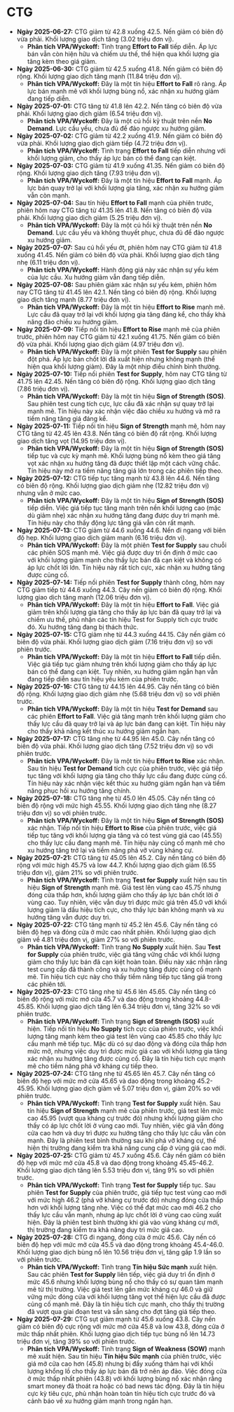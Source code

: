 # CTG

- **Ngày 2025-06-27:** CTG giảm từ 42.8 xuống 42.5. Nến giảm có biên độ vừa phải. Khối lượng giao dịch tăng (3.02 triệu đơn vị).
    - **Phân tích VPA/Wyckoff:** Tình trạng **Effort to Fall** tiếp diễn. Áp lực bán vẫn còn hiện hữu và chiếm ưu thế, thể hiện qua khối lượng gia tăng kèm theo giá giảm.
- **Ngày 2025-06-30:** CTG giảm từ 42.5 xuống 41.8. Nến giảm có biên độ rộng. Khối lượng giao dịch tăng mạnh (11.84 triệu đơn vị).
    - **Phân tích VPA/Wyckoff:** Đây là một tín hiệu **Effort to Fall** rõ ràng. Áp lực bán mạnh mẽ với khối lượng bùng nổ, xác nhận xu hướng giảm đang tiếp diễn.
- **Ngày 2025-07-01:** CTG tăng từ 41.8 lên 42.2. Nến tăng có biên độ vừa phải. Khối lượng giao dịch giảm (6.54 triệu đơn vị).
    - **Phân tích VPA/Wyckoff:** Đây là một cú hồi kỹ thuật trên nền **No Demand**. Lực cầu yếu, chưa đủ để đảo ngược xu hướng giảm.
- **Ngày 2025-07-02:** CTG giảm từ 42.2 xuống 41.9. Nến giảm có biên độ vừa phải. Khối lượng giao dịch giảm tiếp (4.72 triệu đơn vị).
    - **Phân tích VPA/Wyckoff:** Tình trạng **Effort to Fall** tiếp diễn nhưng với khối lượng giảm, cho thấy áp lực bán có thể đang cạn kiệt.
- **Ngày 2025-07-03:** CTG giảm từ 41.9 xuống 41.35. Nến giảm có biên độ rộng. Khối lượng giao dịch tăng (7.93 triệu đơn vị).
    - **Phân tích VPA/Wyckoff:** Đây là một tín hiệu **Effort to Fall** mạnh. Áp lực bán quay trở lại với khối lượng gia tăng, xác nhận xu hướng giảm vẫn còn mạnh.
- **Ngày 2025-07-04:** Sau tín hiệu **Effort to Fall** mạnh của phiên trước, phiên hôm nay CTG tăng từ 41.35 lên 41.8. Nến tăng có biên độ vừa phải. Khối lượng giao dịch giảm (5.25 triệu đơn vị).
    - **Phân tích VPA/Wyckoff:** Đây là một cú hồi kỹ thuật trên nền **No Demand**. Lực cầu yếu và không thuyết phục, chưa đủ để đảo ngược xu hướng giảm.
- **Ngày 2025-07-07:** Sau cú hồi yếu ớt, phiên hôm nay CTG giảm từ 41.8 xuống 41.45. Nến giảm có biên độ vừa phải. Khối lượng giao dịch tăng nhẹ (6.11 triệu đơn vị).
    - **Phân tích VPA/Wyckoff:** Hành động giá này xác nhận sự yếu kém của lực cầu. Xu hướng giảm vẫn đang tiếp diễn.
- **Ngày 2025-07-08:** Sau phiên giảm xác nhận sự yếu kém, phiên hôm nay CTG tăng từ 41.45 lên 42.1. Nến tăng có biên độ rộng. Khối lượng giao dịch tăng mạnh (8.77 triệu đơn vị).
    - **Phân tích VPA/Wyckoff:** Đây là một tín hiệu **Effort to Rise** mạnh mẽ. Lực cầu đã quay trở lại với khối lượng gia tăng đáng kể, cho thấy khả năng đảo chiều xu hướng giảm.
- **Ngày 2025-07-09:** Tiếp nối tín hiệu **Effort to Rise** mạnh mẽ của phiên trước, phiên hôm nay CTG giảm từ 42.1 xuống 41.75. Nến giảm có biên độ vừa phải. Khối lượng giao dịch giảm (4.97 triệu đơn vị).
    - **Phân tích VPA/Wyckoff:** Đây là một phiên **Test for Supply** sau phiên đột phá. Áp lực bán chốt lời đã xuất hiện nhưng không mạnh (thể hiện qua khối lượng giảm). Đây là một nhịp điều chỉnh bình thường.
- **Ngày 2025-07-10:** Tiếp nối phiên **Test for Supply**, hôm nay CTG tăng từ 41.75 lên 42.45. Nến tăng có biên độ rộng. Khối lượng giao dịch tăng (7.86 triệu đơn vị).
    - **Phân tích VPA/Wyckoff:** Đây là một tín hiệu **Sign of Strength (SOS)**. Sau phiên test cung tích cực, lực cầu đã xác nhận sự quay trở lại mạnh mẽ. Tín hiệu này xác nhận việc đảo chiều xu hướng và mở ra tiềm năng tăng giá đáng kể.
- **Ngày 2025-07-11:** Tiếp nối tín hiệu **Sign of Strength** mạnh mẽ, hôm nay CTG tăng từ 42.45 lên 43.8. Nến tăng có biên độ rất rộng. Khối lượng giao dịch tăng vọt (14.95 triệu đơn vị).
    - **Phân tích VPA/Wyckoff:** Đây là một tín hiệu **Sign of Strength (SOS)** tiếp tục và cực kỳ mạnh mẽ. Khối lượng bùng nổ kèm theo giá tăng vọt xác nhận xu hướng tăng đã được thiết lập một cách vững chắc. Tín hiệu này mở ra tiềm năng tăng giá lớn trong các phiên tiếp theo.
- **Ngày 2025-07-12:** CTG tiếp tục tăng mạnh từ 43.8 lên 44.6. Nến tăng có biên độ rộng. Khối lượng giao dịch giảm nhẹ (12.82 triệu đơn vị) nhưng vẫn ở mức cao.
    - **Phân tích VPA/Wyckoff:** Đây là một tín hiệu **Sign of Strength (SOS)** tiếp diễn. Việc giá tiếp tục tăng mạnh trên nền khối lượng cao (mặc dù giảm nhẹ) xác nhận xu hướng tăng đang được duy trì mạnh mẽ. Tín hiệu này cho thấy động lực tăng giá vẫn còn rất mạnh.
- **Ngày 2025-07-13:** CTG giảm từ 44.6 xuống 44.6. Nến đi ngang với biên độ hẹp. Khối lượng giao dịch giảm mạnh (6.16 triệu đơn vị).
    - **Phân tích VPA/Wyckoff:** Đây là một phiên **Test for Supply** sau chuỗi các phiên SOS mạnh mẽ. Việc giá được duy trì ổn định ở mức cao với khối lượng giảm mạnh cho thấy lực bán đã cạn kiệt và không có áp lực chốt lời lớn. Tín hiệu này rất tích cực, xác nhận xu hướng tăng được củng cố.
- **Ngày 2025-07-14:** Tiếp nối phiên **Test for Supply** thành công, hôm nay CTG giảm tiếp từ 44.6 xuống 44.3. Cây nến giảm có biên độ rộng. Khối lượng giao dịch tăng mạnh (12.06 triệu đơn vị).
    - **Phân tích VPA/Wyckoff:** Đây là một tín hiệu **Effort to Fall**. Việc giá giảm trên khối lượng gia tăng cho thấy áp lực bán đã quay trở lại và chiếm ưu thế, phủ nhận các tín hiệu Test for Supply tích cực trước đó. Xu hướng tăng đang bị thách thức.
- **Ngày 2025-07-15:** CTG giảm nhẹ từ 44.3 xuống 44.15. Cây nến giảm có biên độ vừa phải. Khối lượng giao dịch giảm (7.16 triệu đơn vị) so với phiên trước.
    - **Phân tích VPA/Wyckoff:** Đây là một tín hiệu **Effort to Fall** tiếp diễn. Việc giá tiếp tục giảm nhưng trên khối lượng giảm cho thấy áp lực bán có thể đang cạn kiệt. Tuy nhiên, xu hướng giảm ngắn hạn vẫn đang tiếp diễn sau tín hiệu yếu kém của phiên trước.
- **Ngày 2025-07-16:** CTG tăng từ 44.15 lên 44.95. Cây nến tăng có biên độ rộng. Khối lượng giao dịch giảm nhẹ (5.68 triệu đơn vị) so với phiên trước.
    - **Phân tích VPA/Wyckoff:** Đây là một tín hiệu **Test for Demand** sau các phiên **Effort to Fall**. Việc giá tăng mạnh trên khối lượng giảm cho thấy lực cầu đã quay trở lại và áp lực bán đang cạn kiệt. Tín hiệu này cho thấy khả năng kết thúc xu hướng giảm ngắn hạn.
- **Ngày 2025-07-17:** CTG tăng nhẹ từ 44.95 lên 45.0. Cây nến tăng có biên độ vừa phải. Khối lượng giao dịch tăng (7.52 triệu đơn vị) so với phiên trước.
    - **Phân tích VPA/Wyckoff:** Đây là một tín hiệu **Effort to Rise** xác nhận. Sau tín hiệu **Test for Demand** tích cực của phiên trước, việc giá tiếp tục tăng với khối lượng gia tăng cho thấy lực cầu đang được củng cố. Tín hiệu này xác nhận việc kết thúc xu hướng giảm ngắn hạn và tiềm năng phục hồi xu hướng tăng chính.
- **Ngày 2025-07-18:** CTG tăng nhẹ từ 45.0 lên 45.05. Cây nến tăng có biên độ rộng với mức high 45.55. Khối lượng giao dịch tăng nhẹ (8.27 triệu đơn vị) so với phiên trước.
    - **Phân tích VPA/Wyckoff:** Đây là một tín hiệu **Sign of Strength (SOS)** xác nhận. Tiếp nối tín hiệu **Effort to Rise** của phiên trước, việc giá tiếp tục tăng với khối lượng gia tăng và có test vùng giá cao (45.55) cho thấy lực cầu đang mạnh mẽ. Tín hiệu này củng cố mạnh mẽ cho xu hướng tăng trở lại và tiềm năng phá vỡ vùng kháng cự.
- **Ngày 2025-07-21:** CTG tăng từ 45.05 lên 45.2. Cây nến tăng có biên độ rộng với mức high 45.75 và low 44.7. Khối lượng giao dịch giảm (6.55 triệu đơn vị), giảm 21% so với phiên trước.
    - **Phân tích VPA/Wyckoff:** Tình trạng **Test for Supply** xuất hiện sau tín hiệu **Sign of Strength** mạnh mẽ. Giá test lên vùng cao 45.75 nhưng đóng cửa thấp hơn, khối lượng giảm cho thấy áp lực bán chốt lời ở vùng cao. Tuy nhiên, việc vẫn duy trì được mức giá trên 45.0 với khối lượng giảm là dấu hiệu tích cực, cho thấy lực bán không mạnh và xu hướng tăng vẫn được duy trì.
- **Ngày 2025-07-22:** CTG tăng mạnh từ 45.2 lên 45.6. Cây nến tăng có biên độ hẹp và đóng cửa ở mức cao nhất phiên. Khối lượng giao dịch giảm về 4.81 triệu đơn vị, giảm 27% so với phiên trước.
    - **Phân tích VPA/Wyckoff:** Tình trạng **No Supply** xuất hiện. Sau **Test for Supply** của phiên trước, việc giá tăng vững chắc với khối lượng giảm cho thấy lực bán đã cạn kiệt hoàn toàn. Điều này xác nhận rằng test cung cấp đã thành công và xu hướng tăng được củng cố mạnh mẽ. Tín hiệu tích cực này cho thấy tiềm năng tiếp tục tăng giá trong các phiên tới.
- **Ngày 2025-07-23:** CTG tăng nhẹ từ 45.6 lên 45.65. Cây nến tăng có biên độ rộng với mức mở cửa 45.7 và dao động trong khoảng 44.8-45.85. Khối lượng giao dịch tăng lên 6.34 triệu đơn vị, tăng 32% so với phiên trước.
    - **Phân tích VPA/Wyckoff:** Tình trạng **Sign of Strength (SOS)** xuất hiện. Tiếp nối tín hiệu **No Supply** tích cực của phiên trước, việc khối lượng tăng mạnh kèm theo giá test lên vùng cao 45.85 cho thấy lực cầu mạnh mẽ tiếp tục. Mặc dù có sự dao động và đóng cửa thấp hơn mức mở, nhưng việc duy trì được mức giá cao với khối lượng gia tăng xác nhận xu hướng tăng được củng cố. Đây là tín hiệu tích cực mạnh mẽ cho tiềm năng phá vỡ kháng cự tiếp theo.
- **Ngày 2025-07-24:** CTG tăng nhẹ từ 45.65 lên 45.7. Cây nến tăng có biên độ hẹp với mức mở cửa 45.65 và dao động trong khoảng 45.2-45.95. Khối lượng giao dịch giảm về 5.07 triệu đơn vị, giảm 20% so với phiên trước.
    - **Phân tích VPA/Wyckoff:** Tình trạng **Test for Supply** xuất hiện. Sau tín hiệu **Sign of Strength** mạnh mẽ của phiên trước, giá test lên mức cao 45.95 (vượt qua kháng cự trước đó) nhưng khối lượng giảm cho thấy có áp lực chốt lời ở vùng cao mới. Tuy nhiên, việc giá vẫn đóng cửa cao hơn và duy trì được xu hướng tăng cho thấy lực cầu vẫn còn mạnh. Đây là phiên test bình thường sau khi phá vỡ kháng cự, thể hiện thị trường đang kiểm tra khả năng cung cấp ở vùng giá cao mới.
- **Ngày 2025-07-25:** CTG giảm từ 45.7 xuống 45.6. Cây nến giảm có biên độ hẹp với mức mở cửa 45.8 và dao động trong khoảng 45.45-46.2. Khối lượng giao dịch tăng lên 5.53 triệu đơn vị, tăng 9% so với phiên trước.
    - **Phân tích VPA/Wyckoff:** Tình trạng **Test for Supply** tiếp tục. Sau phiên **Test for Supply** của phiên trước, giá tiếp tục test vùng cao mới với mức high 46.2 (phá vỡ kháng cự trước đó) nhưng đóng cửa thấp hơn với khối lượng tăng nhẹ. Việc có thể đạt mức cao mới 46.2 cho thấy lực cầu vẫn mạnh, nhưng áp lực chốt lời ở vùng cao cũng xuất hiện. Đây là phiên test bình thường khi giá vào vùng kháng cự mới, thị trường đang kiểm tra khả năng duy trì mức giá cao.
- **Ngày 2025-07-28:** CTG đi ngang, đóng cửa ở mức 45.6. Cây nến có biên độ hẹp với mức mở cửa 45.5 và dao động trong khoảng 45.4-46.0. Khối lượng giao dịch bùng nổ lên 10.56 triệu đơn vị, tăng gấp 1.9 lần so với phiên trước.
    - **Phân tích VPA/Wyckoff:** Tình trạng **Tín hiệu Sức mạnh** xuất hiện. Sau các phiên **Test for Supply** liên tiếp, việc giá duy trì ổn định ở mức 45.6 nhưng khối lượng bùng nổ cho thấy có sự quan tâm mạnh mẽ từ thị trường. Việc giá test lên gần mức kháng cự 46.0 và giữ vững mức đóng cửa với khối lượng tăng vọt thể hiện lực cầu đã được củng cố mạnh mẽ. Đây là tín hiệu tích cực mạnh, cho thấy thị trường đã vượt qua giai đoạn test và sẵn sàng cho đợt tăng giá tiếp theo.
- **Ngày 2025-07-29:** CTG sụt giảm mạnh từ 45.6 xuống 43.8. Cây nến giảm có biên độ cực rộng với mức mở cửa 45.8 và low 43.8, đóng cửa ở mức thấp nhất phiên. Khối lượng giao dịch tiếp tục bùng nổ lên 14.73 triệu đơn vị, tăng 39% so với phiên trước.
    - **Phân tích VPA/Wyckoff:** Tình trạng **Sign of Weakness (SOW)** mạnh mẽ xuất hiện. Sau tín hiệu **Tín hiệu Sức mạnh** của phiên trước, việc giá mở cửa cao hơn (45.8) nhưng bị đẩy xuống thảm hại với khối lượng khổng lồ cho thấy áp lực bán đã trở nên áp đảo. Việc đóng cửa ở mức thấp nhất phiên (43.8) với khối lượng bùng nổ xác nhận rằng smart money đã thoát ra hoặc có bad news tác động. Đây là tín hiệu cực kỳ tiêu cực, phủ nhận hoàn toàn tín hiệu tích cực trước đó và cảnh báo về xu hướng giảm mạnh trong ngắn hạn.
